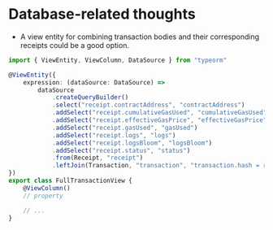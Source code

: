 # Database-related thoughts

- A view entity for combining transaction bodies and their corresponding receipts could be a good option.

```typescript
import { ViewEntity, ViewColumn, DataSource } from "typeorm"

@ViewEntity({
    expression: (dataSource: DataSource) =>
        dataSource
            .createQueryBuilder()
            .select("receipt.contractAddress", "contractAddress")
            .addSelect("receipt.cumulativeGasUsed", "cumulativeGasUsed")
            .addSelect("receipt.effectiveGasPrice", "effectiveGasPrice")
            .addSelect("receipt.gasUsed", "gasUsed")
            .addSelect("receipt.logs", "logs")
            .addSelect("receipt.logsBloom", "logsBloom")
            .addSelect("receipt.status", "status")
            .from(Receipt, "receipt")
            .leftJoin(Transaction, "transaction", "transaction.hash = receipt.transactionHash"),
})
export class FullTransactionView {
    @ViewColumn()
    // property

    // ...
}
```
